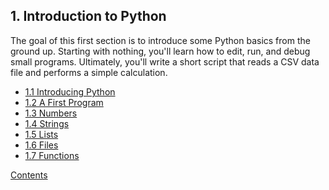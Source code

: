 ## 1. Introduction to Python

The goal of this first section is to introduce some Python basics from
the ground up.  Starting with nothing, you'll learn how to edit, run,
and debug small programs. Ultimately, you'll write a short script that
reads a CSV data file and performs a simple calculation.  

* [1.1 Introducing Python](01_Python)
* [1.2 A First Program](02_Hello_world)
* [1.3 Numbers](03_Numbers)
* [1.4 Strings](04_Strings)
* [1.5 Lists](05_Lists)
* [1.6 Files](06_Files)
* [1.7 Functions](07_Functions)

[Contents](../Contents)

